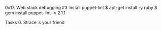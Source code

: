 0x17. Web stack debugging #3
Install puppet-lint
$ apt-get install -y ruby
$ gem install puppet-lint -v 2.1.1

Tasks
0. Strace is your friend
